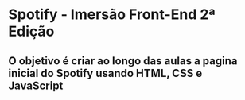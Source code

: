 # Spotify - Imersão Front-End 2ª Edição

## O objetivo é criar ao longo das aulas a pagina inicial do Spotify usando HTML, CSS e JavaScript

